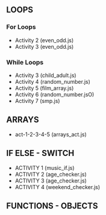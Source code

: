 ## LOOPS

### For Loops
- Activity 2 (even_odd.js)
- Activity 3 (even_odd.js)

### While Loops
- Activity 3 (child_adult.js)
- Activity 4 (random_number.js)
- Activity 5 (film_array.js)
- Activity 6 (random_number.jsO)
- Activity 7 (smp.js)

## ARRAYS
- act-1-2-3-4-5 (arrays_act.js)

## IF ELSE - SWITCH
- ACTIVITY 1 (music_if.js)
- ACTIVITY 2 (age_checker.js)
- ACTIVITY 3 (age_checker.js)
- ACTIVITY 4 (weekend_checker.js)

## FUNCTIONS - OBJECTS
